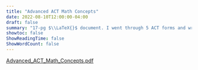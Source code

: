 ```yaml
---
title: "Advanced ACT Math Concepts"
date: 2022-08-10T12:00:00-04:00
draft: false
summary: "17-pg $\\LaTeX{}$ document. I went through 5 ACT forms and wrote about all concepts I considered advanced."
showtoc: false
ShowReadingTime: false
ShowWordCount: false
---
```


[Advanced_ACT_Math_Concepts.pdf](https://drive.google.com/file/d/1sNKSphyJ7cdRx4lBwCbRKIbMal9wOm-3/view?usp=sharing)
